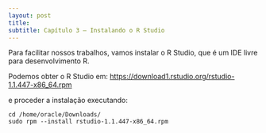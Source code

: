 ```yaml
---
layout: post
title:
subtitle: Capítulo 3 – Instalando o R Studio
---
```


Para facilitar nossos trabalhos, vamos instalar o R Studio, que é um IDE livre para desenvolvimento R. 

Podemos obter o R Studio em: 
https://download1.rstudio.org/rstudio-1.1.447-x86_64.rpm

e proceder a instalação executando:

```
cd /home/oracle/Downloads/ 
sudo rpm --install rstudio-1.1.447-x86_64.rpm
```
 
